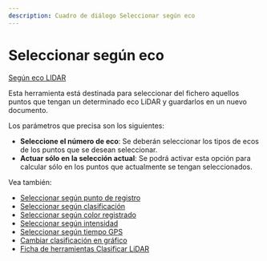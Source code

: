 ```yaml
---
description: Cuadro de diálogo Seleccionar según eco
---
```


# Seleccionar según eco

[Según eco LIDAR](./)

Esta herramienta está destinada para seleccionar del fichero aquellos puntos que tengan un determinado eco LiDAR y guardarlos en un nuevo documento.

Los parámetros que precisa son los siguientes:

* **Seleccione el número de eco**: Se deberán seleccionar los tipos de ecos de los puntos que se desean seleccionar.
* **Actuar sólo en la selección actual**: Se podrá activar esta opción para calcular sólo en los puntos que actualmente se tengan seleccionados.

Vea también:

* [Seleccionar según punto de registro](../segun-punto-de-registro/seleccionar-segun-punto-de-registro.md)
* [Seleccionar según clasificación](../segun-clasificacion-lidar/seleccionar-segun-clasificacion.md)
* [Seleccionar según color registrado](../segun-color-registrado/seleccionar-segun-color-registrado.md)
* [Seleccionar según intensidad](../segun-intensidad/seleccionar-segun-intensidad.md)
* [Seleccionar según tiempo GPS](../segun-tiempo-gps/seleccionar-segun-tiempo-gps.md)
* [Cambiar clasificación en gráfico](../editar/cambiar-clasificacion-en-grafico.md)
* [Ficha de herramientas Clasificar LiDAR](../../fichas-de-herramientas/ficha-de-herramientas-clasificar-lidar.md)


